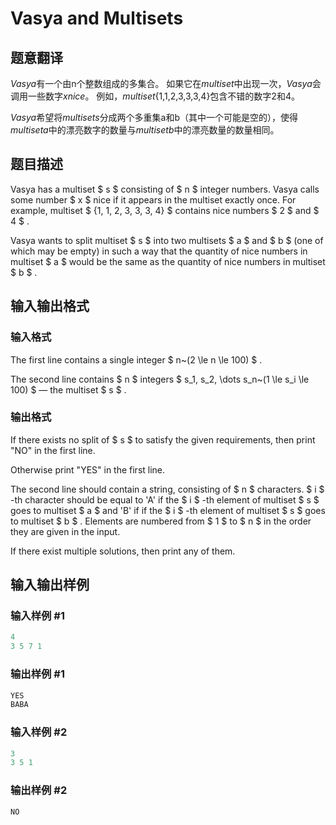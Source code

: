 # Vasya and Multisets

## 题意翻译

$Vasya$有一个由n个整数组成的多集合。 如果它在$multiset$中出现一次，$Vasya$会调用一些数字$x nice$。 例如，$multiset${1,1,2,3,3,3,4}包含不错的数字2和4。

$Vasya$希望将$multiset s$分成两个多重集a和b（其中一个可能是空的），使得$multiset a$中的漂亮数字的数量与$multiset b$中的漂亮数量的数量相同。

## 题目描述

Vasya has a multiset $ s $ consisting of $ n $ integer numbers. Vasya calls some number $ x $ nice if it appears in the multiset exactly once. For example, multiset $ \{1, 1, 2, 3, 3, 3, 4\} $ contains nice numbers $ 2 $ and $ 4 $ .

Vasya wants to split multiset $ s $ into two multisets $ a $ and $ b $ (one of which may be empty) in such a way that the quantity of nice numbers in multiset $ a $ would be the same as the quantity of nice numbers in multiset $ b $ .

## 输入输出格式

### 输入格式

The first line contains a single integer $ n~(2 \le n \le 100) $ .

The second line contains $ n $ integers $ s_1, s_2, \dots s_n~(1 \le s_i \le 100) $ — the multiset $ s $ .

### 输出格式

If there exists no split of $ s $ to satisfy the given requirements, then print "NO" in the first line.

Otherwise print "YES" in the first line.

The second line should contain a string, consisting of $ n $ characters. $ i $ -th character should be equal to 'A' if the $ i $ -th element of multiset $ s $ goes to multiset $ a $ and 'B' if if the $ i $ -th element of multiset $ s $ goes to multiset $ b $ . Elements are numbered from $ 1 $ to $ n $ in the order they are given in the input.

If there exist multiple solutions, then print any of them.

## 输入输出样例

### 输入样例 #1

```cpp
4
3 5 7 1

```
### 输出样例 #1

```cpp
YES
BABA

```
### 输入样例 #2

```cpp
3
3 5 1

```
### 输出样例 #2

```cpp
NO

```
